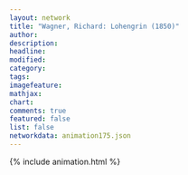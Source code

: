```yaml
---
layout: network
title: "Wagner, Richard: Lohengrin (1850)"
author:
description:
headline:
modified:
category:
tags:
imagefeature: 
mathjax: 
chart: 
comments: true
featured: false
list: false
networkdata: animation175.json
---
```

{% include animation.html %}
